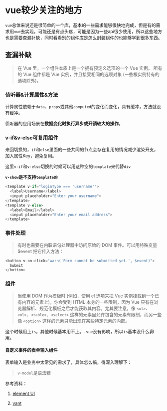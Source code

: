 # vue较少关注的地方

`vue`总体来说还是很简单的一个库，基本的一些需求能够很快地完成，但是有的需求用`vue`去实现，可能还是有点头疼，可能是因为一些api很少使用，所以这些地方也是需要查漏补缺，同时看看别的组件库是怎么封装组件的也能够学到很多东西。

## 查漏补缺

> 在 Vue 里，一个组件本质上是一个拥有预定义选项的一个 Vue 实例。
所有的 Vue 组件都是 Vue 实例，并且接受相同的选项对象 (一些根实例特有的选项除外)。

### 侦听器&计算属性&方法

计算属性依赖于`data`、`props`或其他`computed`的变化而变化，具有缓冲，方法就没有缓冲。

侦听器的应用场景在**数据变化时执行异步或开销较大的操作**。

### v-if&v-else可复用组件

来回切换的，`if`和`else`里面的一些共同的节点会存在复用的情况减少渲染开支，加入属性Key，避免复用。

这里`v-if`和`v-else`切换的时候可以用这种空的`template`来代替`div`

**`v-show`是不支持`template的`**

```js
<template v-if="loginType === 'username'">
  <label>Username</label>
  <input placeholder="Enter your username">
</template>
<template v-else>
  <label>Email</label>
  <input placeholder="Enter your email address">
</template>
```

### 事件处理

> 有时也需要在内联语句处理器中访问原始的 DOM 事件。可以用特殊变量 $event 把它传入方法：

```js
<button v-on:click="warn('Form cannot be submitted yet.', $event)">
  Submit
</button>
```

### 组件

> 当使用 DOM 作为模板时 (例如，使用 el 选项来把 Vue 实例挂载到一个已有内容的元素上)，你会受到 HTML 本身的一些限制，因为 Vue 只有在浏览器解析、规范化模板之后才能获取其内容。尤其要注意，像 `<ul>`、`<ol>`、`<table>`、`<select>` 这样的元素里允许包含的元素有限制，而另一些像 `<option>` 这样的元素只能出现在某些特定元素的内部。

这个时候用上`is`，其他时候基本用不上。`.vue`没有影响，所以`is`基本没什么卵用。

#### 自定义事件的表单输入组件

表单输入是业务中太常见的需求了，具体怎么搞，得深入理解下：

> `v-model`是语法糖

参考资料：

1. [element UI](https://github.com/ElemeFE/element)

2. [vant](https://github.com/youzan/vant)
